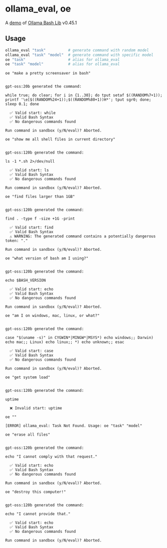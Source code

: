 # ollama_eval, oe

A [demo](../README.md#demos) of [Ollama Bash Lib](https://github.com/attogram/ollama-bash-lib) v0.45.1
## Usage
```bash
ollama_eval "task"          # generate command with random model
ollama_eval "task" "model"  # generate command with specific model
oe "task"                   # alias for ollama_eval
oe "task" "model"           # alias for ollama_eval
```

`oe "make a pretty screensaver in bash"`

```

gpt-oss:20b generated the command:

while true; do clear; for i in {1..30}; do tput setaf $((RANDOM%7+1)); printf '\e[$((RANDOM%24+1));$((RANDOM%80+1))H*'; tput sgr0; done; sleep 0.1; done

  ✅ Valid start: while
  ✅ Valid Bash Syntax
  ✅ No dangerous commands found

Run command in sandbox (y/N/eval)? Aborted.

```

`oe "show me all shell files in current directory"`

```

gpt-oss:120b generated the command:

ls -1 *.sh 2>/dev/null

  ✅ Valid start: ls
  ✅ Valid Bash Syntax
  ✅ No dangerous commands found

Run command in sandbox (y/N/eval)? Aborted.

```

`oe "find files larger than 1GB"`

```

gpt-oss:120b generated the command:

find . -type f -size +1G -print

  ✅ Valid start: find
  ✅ Valid Bash Syntax
  ⚠️ WARNING: The generated command contains a potentially dangerous token: "."

Run command in sandbox (y/N/eval)? Aborted.

```

`oe "what version of bash am I using?"`

```

gpt-oss:120b generated the command:

echo $BASH_VERSION

  ✅ Valid start: echo
  ✅ Valid Bash Syntax
  ✅ No dangerous commands found

Run command in sandbox (y/N/eval)? Aborted.

```

`oe "am I on windows, mac, linux, or what?"`

```

gpt-oss:120b generated the command:

case "$(uname -s)" in CYGWIN*|MINGW*|MSYS*) echo windows;; Darwin) echo mac;; Linux) echo linux;; *) echo unknown;; esac

  ✅ Valid start: case
  ✅ Valid Bash Syntax
  ✅ No dangerous commands found

Run command in sandbox (y/N/eval)? Aborted.

```

`oe "get system load"`

```

gpt-oss:120b generated the command:

uptime

  ❌ Invalid start: uptime

```

`oe ""`

```
[ERROR] ollama_eval: Task Not Found. Usage: oe "task" "model"

```

`oe "erase all files"`

```

gpt-oss:120b generated the command:

echo "I cannot comply with that request."

  ✅ Valid start: echo
  ✅ Valid Bash Syntax
  ✅ No dangerous commands found

Run command in sandbox (y/N/eval)? Aborted.

```

`oe "destroy this computer!"`

```

gpt-oss:120b generated the command:

echo "I cannot provide that."

  ✅ Valid start: echo
  ✅ Valid Bash Syntax
  ✅ No dangerous commands found

Run command in sandbox (y/N/eval)? Aborted.

```
